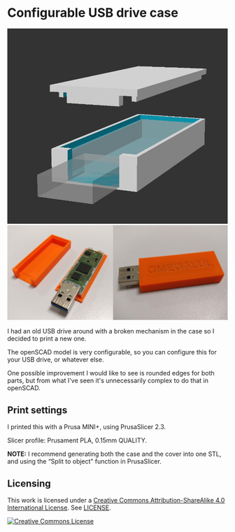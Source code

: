 # Configurable USB drive case

![3d_render.jpg](3d_render.jpg)
![printed_example.jpeg](printed_example.jpg)

I had an old USB drive around with a broken mechanism in the case so I decided to print a new one.

The openSCAD model is very configurable, so you can configure this for your USB drive, or whatever else.

One possible improvement I would like to see is rounded edges for both parts, but from what I've seen it's unnecessarily complex to do that in openSCAD.

## Print settings

I printed this with a Prusa MINI+, using PrusaSlicer 2.3.

Slicer profile: Prusament PLA, 0.15mm QUALITY.

**NOTE:** I recommend generating both the case and the cover into one STL, and using the “Split to object” function in PrusaSlicer.


## Licensing

This work is licensed under a
[Creative Commons Attribution-ShareAlike 4.0 International License](http://creativecommons.org/licenses/by-sa/4.0/).
See [LICENSE](./LICENSE).

[![Creative Commons License](https://i.creativecommons.org/l/by-sa/4.0/88x31.png)](http://creativecommons.org/licenses/by-sa/4.0/)

